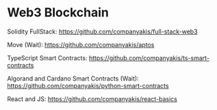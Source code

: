 # Web3 Blockchain

Solidity FullStack:
https://github.com/companyakis/full-stack-web3

Move (Wait):
https://github.com/companyakis/aptos

TypeScript Smart Contracts:
https://github.com/companyakis/ts-smart-contracts

Algorand and Cardano Smart Contracts (Wait):
https://github.com/companyakis/python-smart-contracts

React and JS:
https://github.com/companyakis/react-basics










